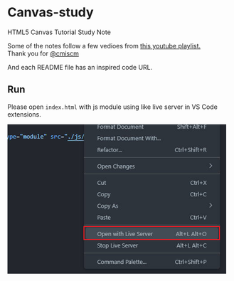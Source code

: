 # Canvas-study

HTML5 Canvas Tutorial Study Note

Some of the notes follow a few vedioes from [this youtube playlist.](https://youtube.com/playlist?list=PLGf_tBShGSDNGHhFBT4pKFRMpiBrZJXCm)   
Thank you for [@cmiscm](https://www.youtube.com/@cmiscm)

And each README file has an inspired code URL.

## Run

Please open `index.html` with js module using like live server in VS Code extensions.

!['Open with Live Server' extension](./open_with_live_server.jpg)
